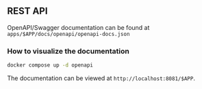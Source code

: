 ## REST API

OpenAPI/Swagger documentation can be found at `apps/$APP/docs/openapi/openapi-docs.json`

### How to visualize the documentation

```sh
docker compose up -d openapi
```

The documentation can be viewed at `http://localhost:8081/$APP`.

